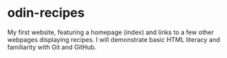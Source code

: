 # odin-recipes

My first website, featuring a homepage (index) and links to a few other
webpages displaying recipes. I will demonstrate basic HTML literacy and
familiarity with Git and GitHub.
